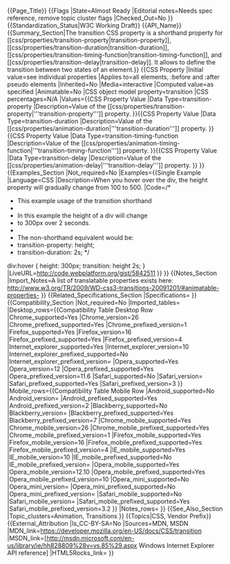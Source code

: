 {{Page_Title}}
{{Flags
|State=Almost Ready
|Editorial notes=Needs spec reference, remove topic cluster flags
|Checked_Out=No
}}
{{Standardization_Status|W3C Working Draft}}
{{API_Name}}
{{Summary_Section|The transition CSS property is a shorthand property for [[css/properties/transition-property|transition-property]], [[css/properties/transition-duration|transition-duration]], [[css/properties/transition-timing-function|transition-timing-function]], and [[css/properties/transition-delay|transition-delay]]. It allows to define the transition between two states of an element.}}
{{CSS Property
|Initial value=see individual properties
|Applies to=all elements, :before and :after pseudo elements
|Inherited=No
|Media=interactive
|Computed value=as specified
|Animatable=No
|CSS object model property=transition
|CSS percentages=N/A
|Values={{CSS Property Value
|Data Type=transition-property
|Description=Value of the [[css/properties/transition-property|'''transition-property''']] property.
}}{{CSS Property Value
|Data Type=transition-duration
|Description=Value of the [[css/properties/animation-duration|'''transition-duration''']] property.
}}{{CSS Property Value
|Data Type=transition-timing-function
|Description=Value of the [[css/properties/animation-timing-function|'''transition-timing-function''']] property.
}}{{CSS Property Value
|Data Type=transition-delay
|Description=Value of the [[css/properties/animation-delay|'''transition-delay''']] property.
}}
}}
{{Examples_Section
|Not_required=No
|Examples={{Single Example
|Language=CSS
|Description=When you hover over the div, the height property will gradually change from 100 to 500.
|Code=/*
 * This example usage of the transition shorthand
 * 
 * In this example the height of a div will change 
 * to 300px over 2 seconds. 
 * 
 * The non-shorthand equivalent would be:
 * transition-property: height;
 * transition-duration: 2s; 
 */

div:hover {
  height: 300px;
  transition: height 2s;
}
|LiveURL=http://code.webplatform.org/gist/5842511
}}
}}
{{Notes_Section
|Import_Notes=A list of translatable properties exists here: http://www.w3.org/TR/2009/WD-css3-transitions-20091201/#animatable-properties-
}}
{{Related_Specifications_Section
|Specifications=
}}
{{Compatibility_Section
|Not_required=No
|Imported_tables=
|Desktop_rows={{Compatibility Table Desktop Row
|Chrome_supported=Yes
|Chrome_version=26
|Chrome_prefixed_supported=Yes
|Chrome_prefixed_version=1
|Firefox_supported=Yes
|Firefox_version=16
|Firefox_prefixed_supported=Yes
|Firefox_prefixed_version=4
|Internet_explorer_supported=Yes
|Internet_explorer_version=10
|Internet_explorer_prefixed_supported=No
|Internet_explorer_prefixed_version=
|Opera_supported=Yes
|Opera_version=12
|Opera_prefixed_supported=Yes
|Opera_prefixed_version=11.6
|Safari_supported=No
|Safari_version=
|Safari_prefixed_supported=Yes
|Safari_prefixed_version=3
}}
|Mobile_rows={{Compatibility Table Mobile Row
|Android_supported=No
|Android_version=
|Android_prefixed_supported=Yes
|Android_prefixed_version=2
|Blackberry_supported=No
|Blackberry_version=
|Blackberry_prefixed_supported=Yes
|Blackberry_prefixed_version=7
|Chrome_mobile_supported=Yes
|Chrome_mobile_version=26
|Chrome_mobile_prefixed_supported=Yes
|Chrome_mobile_prefixed_version=1
|Firefox_mobile_supported=Yes
|Firefox_mobile_version=16
|Firefox_mobile_prefixed_supported=Yes
|Firefox_mobile_prefixed_version=4
|IE_mobile_supported=Yes
|IE_mobile_version=10
|IE_mobile_prefixed_supported=No
|IE_mobile_prefixed_version=
|Opera_mobile_supported=Yes
|Opera_mobile_version=12.10
|Opera_mobile_prefixed_supported=Yes
|Opera_mobile_prefixed_version=10
|Opera_mini_supported=No
|Opera_mini_version=
|Opera_mini_prefixed_supported=No
|Opera_mini_prefixed_version=
|Safari_mobile_supported=No
|Safari_mobile_version=
|Safari_mobile_prefixed_supported=Yes
|Safari_mobile_prefixed_version=3.2
}}
|Notes_rows=
}}
{{See_Also_Section
|Topic_clusters=Animation, Transitions
}}
{{Topics|CSS, Vendor Prefix}}
{{External_Attribution
|Is_CC-BY-SA=No
|Sources=MDN, MSDN
|MDN_link=https://developer.mozilla.org/en-US/docs/CSS/transition
|MSDN_link=[http://msdn.microsoft.com/en-us/library/ie/hh828809%28v=vs.85%29.aspx Windows Internet Explorer API reference]
|HTML5Rocks_link=
}}